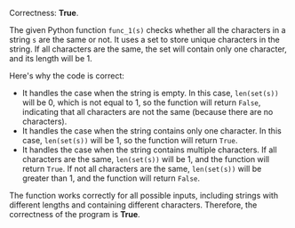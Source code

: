Correctness: **True**.

The given Python function `func_1(s)` checks whether all the characters in a string `s` are the same or not. It uses a set to store unique characters in the string. If all characters are the same, the set will contain only one character, and its length will be 1.

Here's why the code is correct:

- It handles the case when the string is empty. In this case, `len(set(s))` will be 0, which is not equal to 1, so the function will return `False`, indicating that all characters are not the same (because there are no characters).
- It handles the case when the string contains only one character. In this case, `len(set(s))` will be 1, so the function will return `True`.
- It handles the case when the string contains multiple characters. If all characters are the same, `len(set(s))` will be 1, and the function will return `True`. If not all characters are the same, `len(set(s))` will be greater than 1, and the function will return `False`.

The function works correctly for all possible inputs, including strings with different lengths and containing different characters. Therefore, the correctness of the program is **True**.